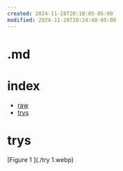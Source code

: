 ```yaml
---
created: 2024-11-28T20:18:05-05:00
modified: 2024-11-28T20:24:48-05:00
---
```


# .md

# index
- [raw](./raw.md)
- [trys](#trys)

# trys
[Figure 1 ](./try 1.webp)
